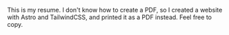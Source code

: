 This is my resume. I don't know how to create a PDF, so I created a website with Astro and TailwindCSS, and printed it as a PDF instead. Feel free to copy.
